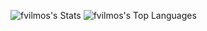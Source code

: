 ![fvilmos's Stats](https://github-readme-stats.vercel.app/api?username=fvilmos&theme=vue-dark&show_icons=true&hide_border=true&count_private=true)
![fvilmos's Top Languages](https://github-readme-stats.vercel.app/api/top-langs/?username=fvilmos&theme=vue-dark&show_icons=true&hide_border=true&layout=compact)
<!--
**fvilmos/fvilmos** is a ✨ _special_ ✨ repository because its `README.md` (this file) appears on your GitHub profile.

Here are some ideas to get you started:

- 🔭 I’m currently working on ...
- 🌱 I’m currently learning ...
- 👯 I’m looking to collaborate on ...
- 🤔 I’m looking for help with ...
- 💬 Ask me about ...
- 📫 How to reach me: ...
- 😄 Pronouns: ...
- ⚡ Fun fact: ...
-->
